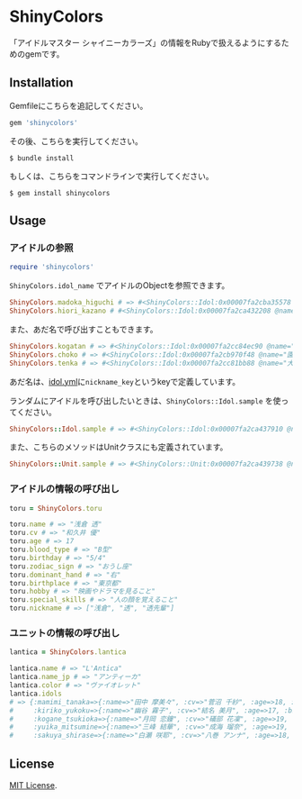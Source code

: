 # ShinyColors

「アイドルマスター シャイニーカラーズ」の情報をRubyで扱えるようにするためのgemです。

## Installation

Gemfileにこちらを追記してください。

```ruby
gem 'shinycolors'
```

その後、こちらを実行してください。

    $ bundle install

もしくは、こちらをコマンドラインで実行してください。

    $ gem install shinycolors

## Usage

### アイドルの参照

```ruby
require 'shinycolors'
```

`ShinyColors.idol_name` でアイドルのObjectを参照できます。

```ruby
ShinyColors.madoka_higuchi # => #<ShinyColors::Idol:0x00007fa2cba35578 @name="樋口 円香", @cv="土屋 李央", @age=17, @blood_type="B型", @birthday="10/27", @zodiac_sign="さそり座", @dominant_hand="右", @birthplace="東京都", @hobby="別にないです", @special_skills="別にないです", @nickname_key=["madoka", "higuchi"], @nickname_kana=["樋口", "円香", "円香先輩"], @key_name=:madoka_higuchi>
ShinyColors.hiori_kazano # #<ShinyColors::Idol:0x00007fa2ca432208 @name="風野 灯織", @cv="近藤 玲奈", @age=15, @blood_type="A型", @birthday="3/4", @zodiac_sign="魚座", @dominant_hand="右", @birthplace="東京都", @hobby="音楽鑑賞、綺麗な景色を探すこと、占い", @special_skills="料理、スケジュール管理", @nickname_key=["hiori"], @nickname_kana=["灯織"], @key_name=:hiori_kazano>
```

また、あだ名で呼び出すこともできます。

```ruby
ShinyColors.kogatan # => #<ShinyColors::Idol:0x00007fa2cc84ec90 @name="月岡 恋鐘", @cv="礒部 花凜", @age=19, @blood_type="B型", @birthday="2/25", @zodiac_sign="魚座", @dominant_hand="左", @birthplace="長崎県", @hobby="うちの手料理、何でも絶品たい！", @special_skills="そっくりな似顔絵ば描けるたい！", @nickname_key=["kogane", "kogatan"], @nickname_kana=["恋鐘", "こがたん"], @key_name=:kogane_tsukioka>
ShinyColors.choko # => #<ShinyColors::Idol:0x00007fa2cb970f48 @name="園田 智代子", @cv="白石 晴香", @age=17, @blood_type="A型", @birthday="2/24", @zodiac_sign="魚座", @dominant_hand="右", @birthplace="千葉県", @hobby="スイーツ店巡り", @special_skills="たくさん食べられること", @nickname_key=["choko"], @nickname_kana=["智代子", "ちょこ"], @key_name=:chiyoko_sonoda>
ShinyColors.tenka # => #<ShinyColors::Idol:0x00007fa2cc81bb88 @name="大崎 甜花", @cv="前川 涼子", @age=17, @blood_type="A型", @birthday="12/25", @zodiac_sign="山羊座", @dominant_hand="右", @birthplace="富山県", @hobby="お昼寝、ネットサーフィン、アニメ、ゲーム", @special_skills="特に無い", @nickname_key=["tenka"], @nickname_kana=["甜花"], @key_name=:tenka_osaki>
```

あだ名は、[idol.yml](/data/idol.yml)に`nickname_key`というkeyで定義しています。

ランダムにアイドルを呼び出したいときは、`ShinyColors::Idol.sample` を使ってください。
```ruby
ShinyColors::Idol.sample # => #<ShinyColors::Idol:0x00007fa2ca437910 @name="杜野 凛世", @cv="丸岡 和佳奈", @age=16, @blood_type="B型", @birthday="10/19", @zodiac_sign="天秤座", @dominant_hand="左", @birthplace="鳥取県", @hobby="少女漫画、芸道全般", @special_skills="折り紙、百人一首", @nickname_key=["rinze"], @nickname_kana=["凛世"], @key_name=:rinze_morino>
```

また、こちらのメソッドはUnitクラスにも定義されています。
```ruby
ShinyColors::Unit.sample # => #<ShinyColors::Unit:0x00007fa2ca439738 @name="ALSTROEMERIA", @name_jp="アルストロメリア", @color="パステルピンク", @key_name=:alstroemeria>
```



### アイドルの情報の呼び出し
```ruby
toru = ShinyColors.toru

toru.name # => "浅倉 透"
toru.cv # => "和久井 優"
toru.age # => 17
toru.blood_type # => "B型"
toru.birthday # => "5/4"
toru.zodiac_sign # => "おうし座"
toru.dominant_hand # => "右"
toru.birthplace # => "東京都"
toru.hobby # => "映画やドラマを見ること"
toru.special_skills # => "人の顔を覚えること"
toru.nickname # => ["浅倉", "透", "透先輩"]
```

### ユニットの情報の呼び出し
```ruby
lantica = ShinyColors.lantica

lantica.name # => "L'Antica"
lantica.name_jp # => "アンティーカ"
lantica.color # => "ヴァイオレット"
lantica.idols
# => {:mamimi_tanaka=>{:name=>"田中 摩美々", :cv=>"菅沼 千紗", :age=>18, :birthplace=>"神奈川県", :birthday=>"5/24", :nickname_key=>["mamimi"], :nickname_kana=>["摩美々"]},
#     :kiriko_yukoku=>{:name=>"幽谷 霧子", :cv=>"結名 美月", :age=>17, :birthplace=>"青森県", :birthday=>"9/23", :nickname_key=>["kiriko"], :nickname_kana=>["霧子"]},
#     :kogane_tsukioka=>{:name=>"月岡 恋鐘", :cv=>"礒部 花凜", :age=>19, :birthplace=>"長崎県", :birthday=>"2/25", :nickname_key=>["kogane", "kogatan"], :nickname_kana=>["恋鐘", "こがたん"]},
#     :yuika_mitsumine=>{:name=>"三峰 結華", :cv=>"成海 瑠奈", :age=>19, :birthplace=>"福島県", :birthday=>"1/16", :nickname_key=>["yuika", "mitsumine"], :nickname_kana=>["結華", "三峰"]},
#     :sakuya_shirase=>{:name=>"白瀬 咲耶", :cv=>"八巻 アンナ", :age=>18, :birthplace=>"高知県", :birthday=>"6/27", :nickname_key=>["sakuya"], :nickname_kana=>["咲耶"]}}
```

## License

[MIT License](https://opensource.org/licenses/MIT).

